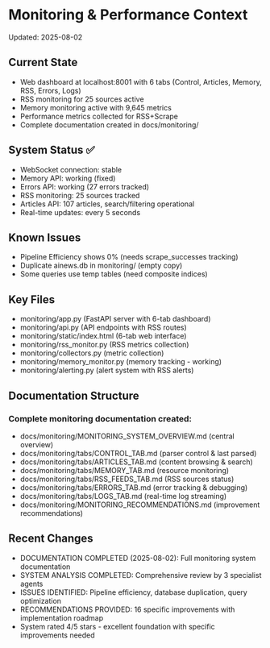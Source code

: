 # Monitoring & Performance Context
Updated: 2025-08-02

## Current State
- Web dashboard at localhost:8001 with 6 tabs (Control, Articles, Memory, RSS, Errors, Logs)
- RSS monitoring for 25 sources active
- Memory monitoring active with 9,645 metrics
- Performance metrics collected for RSS+Scrape
- Complete documentation created in docs/monitoring/

## System Status ✅
- WebSocket connection: stable
- Memory API: working (fixed)
- Errors API: working (27 errors tracked)
- RSS monitoring: 25 sources tracked
- Articles API: 107 articles, search/filtering operational
- Real-time updates: every 5 seconds

## Known Issues
- Pipeline Efficiency shows 0% (needs scrape_successes tracking)
- Duplicate ainews.db in monitoring/ (empty copy)
- Some queries use temp tables (need composite indices)

## Key Files
- monitoring/app.py (FastAPI server with 6-tab dashboard)
- monitoring/api.py (API endpoints with RSS routes)
- monitoring/static/index.html (6-tab web interface)
- monitoring/rss_monitor.py (RSS metrics collection)
- monitoring/collectors.py (metric collection)
- monitoring/memory_monitor.py (memory tracking - working)
- monitoring/alerting.py (alert system with RSS alerts)

## Documentation Structure
### Complete monitoring documentation created:
- docs/monitoring/MONITORING_SYSTEM_OVERVIEW.md (central overview)
- docs/monitoring/tabs/CONTROL_TAB.md (parser control & last parsed)
- docs/monitoring/tabs/ARTICLES_TAB.md (content browsing & search)
- docs/monitoring/tabs/MEMORY_TAB.md (resource monitoring)
- docs/monitoring/tabs/RSS_FEEDS_TAB.md (RSS sources status)
- docs/monitoring/tabs/ERRORS_TAB.md (error tracking & debugging)
- docs/monitoring/tabs/LOGS_TAB.md (real-time log streaming)
- docs/monitoring/MONITORING_RECOMMENDATIONS.md (improvement recommendations)

## Recent Changes
- DOCUMENTATION COMPLETED (2025-08-02): Full monitoring system documentation
- SYSTEM ANALYSIS COMPLETED: Comprehensive review by 3 specialist agents
- ISSUES IDENTIFIED: Pipeline efficiency, database duplication, query optimization
- RECOMMENDATIONS PROVIDED: 16 specific improvements with implementation roadmap
- System rated 4/5 stars - excellent foundation with specific improvements needed